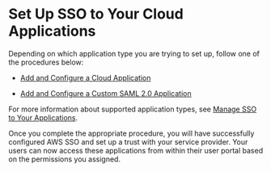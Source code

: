 # Set Up SSO to Your Cloud Applications<a name="step4"></a>

Depending on which application type you are trying to set up, follow one of the procedures below:

+ [Add and Configure a Cloud Application](saasapps.md#addconfigsaasapp)

+ [Add and Configure a Custom SAML 2\.0 Application](samlapps.md#addconfigcustomapp)

For more information about supported application types, see [Manage SSO to Your Applications](manage-your-applications.md)\.

Once you complete the appropriate procedure, you will have successfully configured AWS SSO and set up a trust with your service provider\. Your users can now access these applications from within their user portal based on the permissions you assigned\.